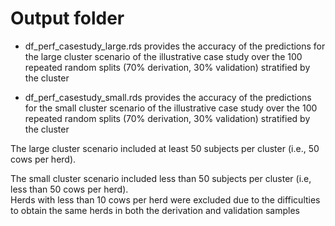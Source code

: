 # Output folder

+ df_perf_casestudy_large.rds provides the accuracy of the predictions for the large cluster scenario of the illustrative case study 
over the 100 repeated random splits (70% derivation, 30% validation) stratified by the cluster

+ df_perf_casestudy_small.rds provides the accuracy of the predictions for the small cluster scenario of the illustrative case study 
over the 100 repeated random splits (70% derivation, 30% validation) stratified by the cluster


The large cluster scenario included at least 50 subjects per cluster (i.e., 50 cows per herd).  

The small cluster scenario included less than 50 subjects per cluster (i.e, less than 50 cows per herd).  
Herds with less than 10 cows per herd were excluded due to the difficulties to obtain the same herds in both the derivation and validation samples
